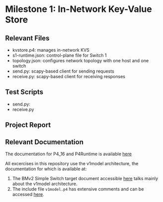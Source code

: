 # Milestone 1: In-Network Key-Value Store

## Relevant Files

* kvstore.p4: manages in-network KVS
* s1-runtime.json: control-plane file for Switch 1
* topology.json: configures network topology with one host and one switch
* send.py: scapy-based client for sending requests
* receive.py: scapy-based client for receiving responses

## Test Scripts

* send.py:
* receive.py

## Project Report



## Relevant Documentation

The documentation for P4_16 and P4Runtime is available [here](https://p4.org/specs/)

All excercises in this repository use the v1model architecture, the documentation for which is available at:
1. The BMv2 Simple Switch target document accessible [here](https://github.com/p4lang/behavioral-model/blob/master/docs/simple_switch.md) talks mainly about the v1model architecture.
2. The include file `v1model.p4` has extensive comments and can be accessed [here](https://github.com/p4lang/p4c/blob/master/p4include/v1model.p4).
